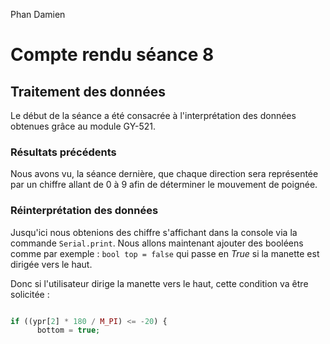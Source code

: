 Phan Damien

# Compte rendu séance 8

## Traitement des données

Le début de la séance a été consacrée à l'interprétation des données obtenues grâce au module GY-521.

### Résultats précédents

Nous avons vu, la séance dernière, que chaque direction sera représentée par un chiffre allant de 0 à 9 afin de déterminer le mouvement de poignée.

### Réinterprétation des données

Jusqu'ici nous obtenions des chiffre s'affichant dans la console via la commande `Serial.print`. 
Nous allons maintenant ajouter des booléens comme par exemple : `bool top = false` qui passe en *True* si la manette est dirigée vers le haut.

Donc si l'utilisateur dirige la manette vers le haut, cette condition va être solicitée : 
```php

if ((ypr[2] * 180 / M_PI) <= -20) {
      bottom = true;

```